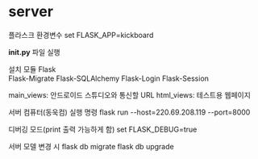 # server

플라스크 환경변수
set FLASK_APP=kickboard

__init.py__ 파일 실행

설치 모듈
Flask    
Flask-Migrate
Flask-SQLAlchemy 
Flask-Login
Flask-Session

main_views: 안드로이드 스튜디오와 통신할 URL 
html_views: 테스트용 웹페이지

서버 컴퓨터(동욱컴) 실행 명령
flask run --host=220.69.208.119 --port=8000

디버깅 모드(print 출력 가능하게 함)
set FLASK_DEBUG=true


서버 모델 변경 시
flask db migrate
flask db upgrade